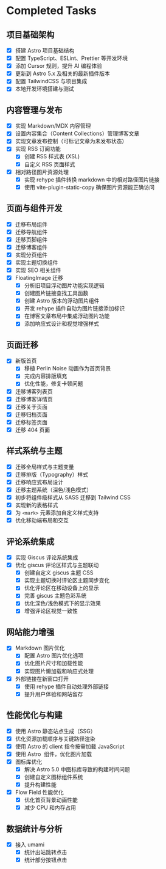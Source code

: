 # Completed Tasks

## 项目基础架构

- [x] 搭建 Astro 项目基础结构
- [x] 配置 TypeScript、ESLint、Prettier 等开发环境
- [x] 添加 Cursor 规则，提升 AI 编程体验
- [x] 更新到 Astro 5.x 及相关的最新插件版本
- [x] 配置 TailwindCSS 与项目集成
- [x] 本地开发环境搭建与测试

## 内容管理与发布

- [x] 实现 Markdown/MDX 内容管理
- [x] 设置内容集合（Content Collections）管理博客文章
- [x] 实现文章发布控制（可标记文章为未发布状态）
- [x] 实现 RSS 订阅功能
  - [x] 创建 RSS 样式表 (XSL)
  - [x] 自定义 RSS 页面样式
- [x] 相对路径图片资源处理
  - [x] 实现 rehype 插件转换 markdown 中的相对路径图片链接
  - [x] 使用 vite-plugin-static-copy 确保图片资源能正确访问

## 页面与组件开发

- [x] 迁移布局组件
- [x] 迁移导航组件
- [x] 迁移页脚组件
- [x] 迁移博客组件
- [x] 实现分页组件
- [x] 实现主题切换组件
- [x] 实现 SEO 相关组件
- [x] FloatingImage 迁移
  - [x] 分析旧项目浮动图片功能实现逻辑
  - [x] 创建图片链接查找工具函数
  - [x] 创建 Astro 版本的浮动图片组件
  - [x] 开发 rehype 插件自动为图片链接添加标识
  - [x] 在博客文章布局中集成浮动图片功能
  - [x] 添加响应式设计和视觉增强样式

## 页面迁移

- [x] 新版首页
  - [x] 移植 Perlin Noise 动画作为首页背景
  - [x] 完成内容排版填充
  - [x] 优化性能，修复卡顿问题
- [x] 迁移博客列表页
- [x] 迁移博客详情页
- [x] 迁移关于页面
- [x] 迁移归档页面
- [x] 迁移标签页面
- [x] 迁移 404 页面

## 样式系统与主题

- [x] 迁移全局样式与主题变量
- [x] 迁移排版（Typography）样式
- [x] 迁移响应式布局设计
- [x] 迁移主题系统（深色/浅色模式）
- [x] 初步将组件级样式从 SASS 迁移到 Tailwind CSS
- [x] 实现新的表格样式
- [x] 为 `<mark>` 元素添加自定义样式支持
- [x] 优化移动端布局和交互

## 评论系统集成

- [x] 实现 Giscus 评论系统集成
- [x] 优化 giscus 评论区样式与主题联动
  - [x] 创建自定义 giscus 主题 CSS
  - [x] 实现主题切换时评论区主题同步变化
  - [x] 优化评论区在移动设备上的显示
  - [x] 完善 giscus 主题色彩系统
  - [x] 优化深色/浅色模式下的显示效果
  - [x] 增强评论区视觉一致性

## 网站能力增强

- [x] Markdown 图片优化
  - [x] 配置 Astro 图片优化选项
  - [x] 优化图片尺寸和加载性能
  - [x] 实现图片懒加载和响应式处理
- [x] 外部链接在新窗口打开
  - [x] 使用 rehype 插件自动处理外部链接
  - [x] 提升用户体验和网站留存

## 性能优化与构建

- [x] 使用 Astro 静态站点生成（SSG）
- [x] 优化资源加载顺序与关键路径渲染
- [x] 使用 Astro 的 client 指令按需加载 JavaScript
- [x] 使用 Astro <Image> 组件，优化图片加载
- [x] 图标库优化
  - [x] 解决 Astro 5.0 中图标库导致的构建时间问题
  - [x] 创建自定义图标组件系统
  - [x] 提升构建性能
- [x] Flow Field 性能优化
  - [x] 优化首页背景动画性能
  - [x] 减少 CPU 和内存占用

## 数据统计与分析

- [x] 接入 umami
  - [x] 统计出站跳转点击
  - [x] 统计部分按钮点击
